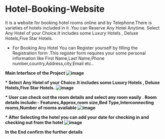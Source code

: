 # Hotel-Booking-Website
It is a website for booking hotel rooms online and by Telephone.There is varieties of hotels included in it .You can Reserve Any Hotel Anytime.
Select Any Hotel of your Choice.It includes some Luxury Hotels , Deluxe Hotels,Five Star Hotels.

* For Booking Any Hotel You can Register yourself by filling the Registration form .This register form requires your some personal  information like First Name,Last Name,Phone number,country,Address,city,Email  etc..


<b> Main Interface of the Project <b>
![image](https://user-images.githubusercontent.com/78814611/146212690-4c6e947f-0795-4536-a1d0-2b92a5f1ca07.png)

  
  <b> * Select Any Hotel of your Choice.It includes some Luxury Hotels , Deluxe Hotels,Five Star Hotels.</b>
![image](https://user-images.githubusercontent.com/78814611/146213417-d18491a3-b510-4189-bb2b-00d66ea5e172.png)

  
   <b> * User can check out the room details and select any room easily .
Room details include:- Features,Approx,room size,Bed Type,Interconnecting rooms,Number of rooms available </b>
![image](https://user-images.githubusercontent.com/78814611/146213616-f005e3fd-09fc-4a61-aac5-d1cc7d8fa608.png)
  
  
  <b> * After Selecting the hotel you can add your date for checking in and checking out from the hotel <b>
![image](https://user-images.githubusercontent.com/78814611/146213516-9e05ba6a-0e06-4811-8719-6151798b715c.png)
    
    
   
  <b> In the End confirm the further details </b>

